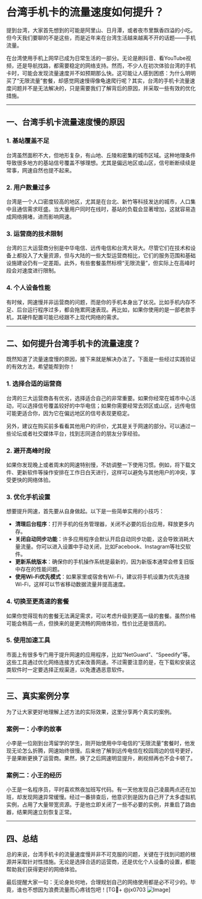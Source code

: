 # 台湾手机卡的流量速度如何提升？

提到台湾，大家首先想到的可能是阿里山、日月潭，或者夜市里飘香四溢的小吃。但今天我们要聊的不是这些，而是近年来在台湾生活越来越离不开的话题——手机流量。

在台湾使用手机上网早已成为日常生活的一部分。无论是刷抖音、看YouTube视频，还是导航找路，都需要稳定的网络支持。然而，不少人在初次体验台湾的手机卡时，可能会发现流量速度并不如预期那么快。这可能让人感到困惑：为什么明明买了“无限流量”套餐，却感觉网速慢得像龟速爬行呢？其实，台湾的手机卡流量速度问题并不是无法解决的，只是需要我们了解背后的原因，并采取一些有效的优化措施。

---

## 一、台湾手机卡流量速度慢的原因

### 1. **基站覆盖不足**
台湾虽然面积不大，但地形复杂，有山地、丘陵和密集的城市区域。这种地理条件导致很多地方的基站信号覆盖不够理想。尤其是偏远地区或山区，信号断断续续是常事，网速自然也提不起来。

### 2. **用户数量过多**
台湾是一个人口密度较高的地区，尤其是在台北、新竹等科技发达的城市，人口集中且通信需求旺盛。当大量用户同时在线时，基站的负载会显著增加，这就容易造成网络拥堵，进而影响网速。

### 3. **运营商的技术限制**
台湾的三大运营商分别是中华电信、远传电信和台湾大哥大。尽管它们在技术和设备上都投入了大量资源，但与大陆的一些大型运营商相比，它们的服务范围和基础设施建设仍有一定差距。此外，有些套餐虽然标榜“无限流量”，但实际上在高峰时段会对速度进行限制。

### 4. **个人设备性能**
有时候，网速慢并非运营商的问题，而是你的手机本身出了状况。比如手机内存不足、后台运行程序过多，都会拖累网速表现。再比如，如果你使用的是一部老款手机，其硬件配置可能已经跟不上现代网络的需求。

---

## 二、如何提升台湾手机卡的流量速度？

既然知道了流量速度慢的原因，接下来就是解决办法了。下面是一些经过实践验证的有效方法，希望能帮到你！

### 1. **选择合适的运营商**
台湾的三大运营商各有优劣，选择适合自己的非常重要。如果你经常在城市中心活动，可以选择信号覆盖较好的中华电信；如果你需要经常去郊区或山区，远传电信可能更适合你，因为它在偏远地区的信号表现更稳定。

另外，建议在购买前多看看其他用户的评价，尤其是关于网速的部分。可以通过一些论坛或者社交媒体平台，找到志同道合的朋友分享经验。

### 2. **避开高峰时段**
如果你发现晚上或者周末的网速特别慢，不妨调整一下使用习惯。例如，将下载文件、更新软件等操作安排在工作日白天进行，这样可以避免与其他用户的冲突，享受更快的网络体验。

### 3. **优化手机设置**
想要提升网速，首先要从自身做起。以下是一些简单实用的小技巧：

- **清理后台程序**：打开手机的任务管理器，关闭不必要的后台应用，释放更多内存。
- **关闭自动同步功能**：许多应用程序会默认开启自动同步功能，这会导致消耗大量流量。你可以进入设置中手动关闭，比如Facebook、Instagram等社交软件。
- **更新系统版本**：确保你的手机操作系统是最新的，因为新版本通常会修复旧版中存在的性能问题。
- **使用Wi-Fi优先模式**：如果家里或宿舍有Wi-Fi，建议将手机设置为优先连接Wi-Fi，这样可以节省移动数据流量并提高速度。

### 4. **切换至更高速的套餐**
如果你觉得现有的套餐无法满足需求，可以考虑升级到更高一级的套餐。虽然价格可能会稍高一点，但换来的是更流畅的网络体验，性价比还是很高的。

### 5. **使用加速工具**
市面上有很多专门用于提升网速的应用程序，比如“NetGuard”、“Speedify”等。这些工具通过优化网络连接方式来改善网速。不过需要注意的是，在下载和安装这类软件时一定要选择正规渠道，以免遭遇恶意软件。

---

## 三、真实案例分享

为了让大家更好地理解上述方法的实际效果，这里分享两个真实的案例。

### 案例一：小李的故事
小李是一位刚到台湾留学的学生，刚开始使用中华电信的“无限流量”套餐时，他发现无论怎么折腾，网速始终很慢。后来他了解到远传电信在校园周边的信号更好，于是果断更换了运营商。果然，换了之后网速明显提升，刷视频再也不会卡顿了。

### 案例二：小王的经历
小王是一名程序员，平时喜欢熬夜加班写代码。有一天他发现自己凌晨两点还在加班，却发现网速异常缓慢。经过一番排查后，他意识到是因为自己开了太多虚拟机实例，占用了大量带宽资源。于是他立即关闭了一些不必要的实例，并重启了路由器，结果网速立刻恢复正常。

---

## 四、总结

总的来说，台湾手机卡的流量速度慢并非不可克服的问题，关键在于找到问题的根源并采取针对性措施。无论是选择合适的运营商，还是优化个人设备的设置，都能帮助我们获得更好的网络体验。

最后提醒大家一句：无论身处何地，合理规划自己的网络使用都是必不可少的。毕竟，谁也不想因为浪费流量而心疼钱包吧！[TG💪+ @jx0703 ![Image](https://github.com/user-attachments/assets/dbca1d08-cadb-493c-b0ec-ad6f7a83f270)]